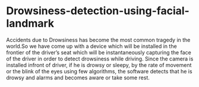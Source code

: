 # Drowsiness-detection-using-facial-landmark
 Accidents due to Drowsiness has become the most common tragedy in the world.So we have come up with a device which will be installed in the frontier of the driver’s seat which will be instantaneously capturing the face of the driver in order to detect drowsiness while driving. Since the camera is installed infront of driver, if he is drowsy or sleepy, by the rate of movement or the blink of the eyes using few  algorithms, the software detects that he is drowsy and alarms and becomes aware or take some rest.
